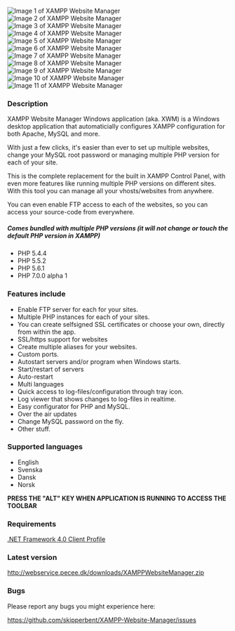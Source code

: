 ![Image 1 of XAMPP Website Manager](https://github.com/skipperbent/XAMPP-Website-Manager/blob/master/screenshot_1.png?raw=true)
![Image 2 of XAMPP Website Manager](https://github.com/skipperbent/XAMPP-Website-Manager/blob/master/screenshot_2.png?raw=true)
![Image 3 of XAMPP Website Manager](https://github.com/skipperbent/XAMPP-Website-Manager/blob/master/screenshot_3.png?raw=true)
![Image 4 of XAMPP Website Manager](https://github.com/skipperbent/XAMPP-Website-Manager/blob/master/screenshot_4.png?raw=true)
![Image 5 of XAMPP Website Manager](https://github.com/skipperbent/XAMPP-Website-Manager/blob/master/screenshot_5.png?raw=true)
![Image 6 of XAMPP Website Manager](https://github.com/skipperbent/XAMPP-Website-Manager/blob/master/screenshot_6.png?raw=true)
![Image 7 of XAMPP Website Manager](https://github.com/skipperbent/XAMPP-Website-Manager/blob/master/screenshot_7.png?raw=true)
![Image 8 of XAMPP Website Manager](https://github.com/skipperbent/XAMPP-Website-Manager/blob/master/screenshot_8.png?raw=true)
![Image 9 of XAMPP Website Manager](https://github.com/skipperbent/XAMPP-Website-Manager/blob/master/screenshot_9.png?raw=true)
![Image 10 of XAMPP Website Manager](https://github.com/skipperbent/XAMPP-Website-Manager/blob/master/screenshot_10.png?raw=true)
![Image 11 of XAMPP Website Manager](https://github.com/skipperbent/XAMPP-Website-Manager/blob/master/screenshot_11.png?raw=true)

### Description
XAMPP Website Manager Windows application (aka. XWM) is a Windows desktop application that automaticially configures XAMPP configuration for both Apache, MySQL and more. 

With just a few clicks, it's easier than ever to set up multiple websites, change your MySQL root password or managing multiple PHP version for each of your site. 

This is the complete replacement for the built in XAMPP Control Panel, with even more features like running multiple 
PHP versions on different sites. With this tool you can manage all your vhosts/websites from anywhere.

You can even enable FTP access to each of the websites, so you can access your source-code from everywhere.

##### Comes bundled with multiple PHP versions (it will not change or touch the default PHP version in XAMPP)
- PHP 5.4.4
- PHP 5.5.2
- PHP 5.6.1
- PHP 7.0.0 alpha 1

### Features include
- Enable FTP server for each for your sites.
- Multiple PHP instances for each of your sites.
- You can create selfsigned SSL certificates or choose your own, directly from within the app.
- SSL/https support for websites
- Create multiple aliases for your websites.
- Custom ports.
- Autostart servers and/or program when Windows starts.
- Start/restart of servers
- Auto-restart
- Multi languages
- Quick access to log-files/configuration through tray icon.
- Log viewer that shows changes to log-files in realtime.
- Easy configurator for PHP and MySQL.
- Over the air updates
- Change MySQL password on the fly.
- Other stuff.

### Supported languages
- English
- Svenska
- Dansk
- Norsk

**PRESS THE "ALT" KEY WHEN APPLICATION IS RUNNING TO ACCESS THE TOOLBAR**

### Requirements
[.NET Framework 4.0 Client Profile](http://www.microsoft.com/en-us/download/details.aspx?id=24872)

### Latest version
http://webservice.pecee.dk/downloads/XAMPPWebsiteManager.zip

### Bugs
Please report any bugs you might experience here:

https://github.com/skipperbent/XAMPP-Website-Manager/issues
